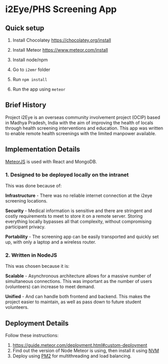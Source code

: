 #  i2Eye/PHS Screening App

## Quick setup
 1. Install Chocolatey
 https://chocolatey.org/install
 
 1. Install Meteor
 https://www.meteor.com/install

 1. Install node/npm

 1. Go to `i2emr` folder

 1. Run `npm install`

 1. Run the app using `meteor`

## Brief History
Project i2Eye is an overseas community involvement project (OCIP) based in Madhya Pradesh, India with the aim of improving the health of locals through health screening interventions and education. This app was written to enable remote health screenings with the limited manpower available.


## Implementation Details
[MeteorJS](https://www.meteor.com/) is used with React and MongoDB.

### 1. Designed to be deployed locally on the intranet
This was done because of:

**Infrastructure** - There was no reliable internet connection at the i2eye screening locations.

**Security** - Medical information is sensitive and there are stringent and costly requirements to meet to store it on a remote server. Storing everything locally bypasses all that complexity, without compromising participant privacy.

**Portability** - The screening app can be easily transported and quickly set up, with only a laptop and a wireless router.

### 2. Written in NodeJS
This was chosen because it is:

**Scalable** - Asynchronous architecture allows for a massive number of simultaneous connections. This was important as the number of users (volunteers) can increase to meet demand.

**Unified** - And can handle both frontend and backend. This makes the project easier to maintain, as well as pass down to future student volunteers.


## Deployment Details
Follow these instructions:
1. https://guide.meteor.com/deployment.html#custom-deployment
2. Find out the version of Node Meteor is using, then install it using [NVM](https://github.com/coreybutler/nvm-windows)
3. Deploy using [PM2](https://github.com/Unitech/pm2) for multithreading and load balancing.
